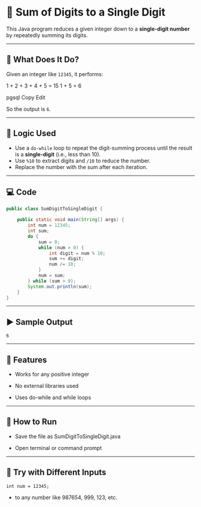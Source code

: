 # 🔢 Sum of Digits to a Single Digit

This Java program reduces a given integer down to a **single-digit number** by repeatedly summing its digits.

---

## 📘 What Does It Do?

Given an integer like `12345`, it performs:

1 + 2 + 3 + 4 + 5 = 15
1 + 5 = 6

pgsql
Copy
Edit

So the output is `6`.

---

## 🧠 Logic Used

- Use a `do-while` loop to repeat the digit-summing process until the result is a **single-digit** (i.e., less than 10).
- Use `%10` to extract digits and `/10` to reduce the number.
- Replace the number with the sum after each iteration.

---

## 💻 Code

```java
public class SumDigitToSingleDigit {

    public static void main(String[] args) {
        int num = 12345;
        int sum;
        do {
            sum = 0;
            while (num > 0) {
                int digit = num % 10;
                sum += digit;
                num /= 10;
            }
            num = sum;
        } while (sum > 9);
        System.out.println(sum);
    }
}
```
---
## ▶️ Sample Output
```
6
```
---
## 📌 Features
- Works for any positive integer

- No external libraries used

- Uses do-while and while loops

---
## 🚀 How to Run
- Save the file as SumDigitToSingleDigit.java

- Open terminal or command prompt

---
## 🧪 Try with Different Inputs
```
int num = 12345;
```
- to any number like 987654, 999, 123, etc.
